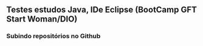## Testes estudos Java, IDe Eclipse (BootCamp GFT Start Woman/DIO)
### Subindo repositórios no Github 


